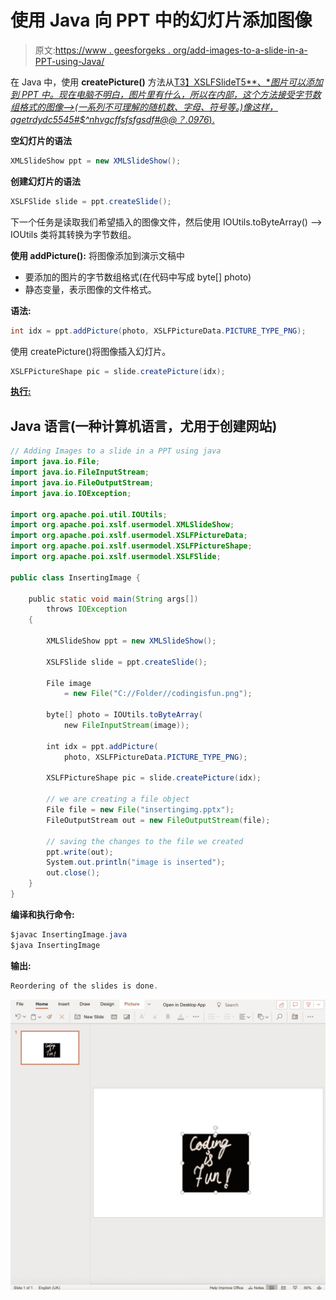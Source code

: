 # 使用 Java 向 PPT 中的幻灯片添加图像

> 原文:[https://www . geesforgeks . org/add-images-to-a-slide-in-a-PPT-using-Java/](https://www.geeksforgeeks.org/adding-images-to-a-slide-in-a-ppt-using-java/)

在 Java 中，使用 **createPicture()** 方法从[T3】XSLFSlideT5**、**图片可以添加到 PPT 中。现在电脑不明白，图片里有什么，所以在内部，这个方法接受字节数组格式的图像——>(一系列不可理解的随机数、字母、符号等。)像这样，agetrdydc5545#$^nhvgcffsfsfgsdf#@@？.0976*).](https://poi.apache.org/apidocs/4.0/org/apache/poi/xslf/usermodel/XSLFSlide.html)

**空幻灯片的语法**

```java
XMLSlideShow ppt = new XMLSlideShow();
```

**创建幻灯片的语法**

```java
XSLFSlide slide = ppt.createSlide();
```

下一个任务是读取我们希望插入的图像文件，然后使用 IOUtils.toByteArray() —> IOUtils 类将其转换为字节数组。

**使用 addPicture():** 将图像添加到演示文稿中

*   要添加的图片的字节数组格式(在代码中写成 byte[] photo)
*   静态变量，表示图像的文件格式。

**语法:**

```java
int idx = ppt.addPicture(photo, XSLFPictureData.PICTURE_TYPE_PNG);
```

使用 createPicture()将图像插入幻灯片。

```java
XSLFPictureShape pic = slide.createPicture(idx);
```

**<u>执行:</u>**

## Java 语言(一种计算机语言，尤用于创建网站)

```java
// Adding Images to a slide in a PPT using java
import java.io.File;
import java.io.FileInputStream;
import java.io.FileOutputStream;
import java.io.IOException;

import org.apache.poi.util.IOUtils;
import org.apache.poi.xslf.usermodel.XMLSlideShow;
import org.apache.poi.xslf.usermodel.XSLFPictureData;
import org.apache.poi.xslf.usermodel.XSLFPictureShape;
import org.apache.poi.xslf.usermodel.XSLFSlide;

public class InsertingImage {

    public static void main(String args[])
        throws IOException
    {

        XMLSlideShow ppt = new XMLSlideShow();

        XSLFSlide slide = ppt.createSlide();

        File image
            = new File("C://Folder//codingisfun.png");

        byte[] photo = IOUtils.toByteArray(
            new FileInputStream(image));

        int idx = ppt.addPicture(
            photo, XSLFPictureData.PICTURE_TYPE_PNG);

        XSLFPictureShape pic = slide.createPicture(idx);

        // we are creating a file object
        File file = new File("insertingimg.pptx");
        FileOutputStream out = new FileOutputStream(file);

        // saving the changes to the file we created
        ppt.write(out);
        System.out.println("image is inserted");
        out.close();
    }
}
```

**编译和执行命令:**

```java
$javac InsertingImage.java
$java InsertingImage
```

**输出:**

```java
Reordering of the slides is done.
```

![](img/3ae50671213d82183111a9aed6f01239.png)
